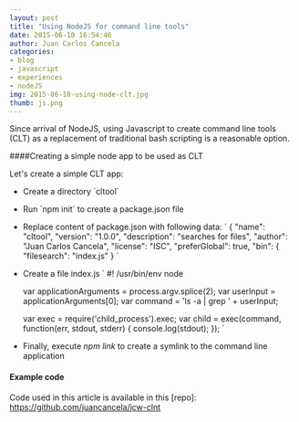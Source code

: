 ```yaml
---
layout: post
title: "Using NodeJS for command line tools"
date: 2015-06-10 16:54:46
author: Juan Carlos Cancela
categories: 
- blog 
- javascript
- experiences
- nodeJS
img: 2015-06-10-using-node-clt.jpg
thumb: js.png
---
```


Since arrival of NodeJS, using Javascript to create command line tools (CLT) as a replacement of traditional bash 
scripting is a reasonable option.
 
 
####Creating a simple node app to be used as CLT

Let's create a simple CLT app:
 
 * Create a directory ´cltool´
 * Run ´npm init´ to create a package.json file
 * Replace content of package.json with following data:
 ´
  {
   "name": "cltool",
   "version": "1.0.0",
   "description": "searches for files",
   "author": "Juan Carlos Cancela",
   "license": "ISC",
   "preferGlobal": true,
   "bin": {
     "filesearch": "index.js"
   }
 ´
 * Create a file index.js
 ´
   #! /usr/bin/env node
 
   var applicationArguments = process.argv.splice(2);
   var userInput = applicationArguments[0];
   var command = 'ls -a | grep ' + userInput;
 
   var exec = require('child_process').exec;
   var child = exec(command, function(err, stdout, stderr) {
     console.log(stdout);
   });
 ´
 * Finally, execute *npm link* to create a symlink to the command line application
 
 
#### Example code 

Code used in this article is available in this [repo]: https://github.com/juancancela/jcw-clnt




